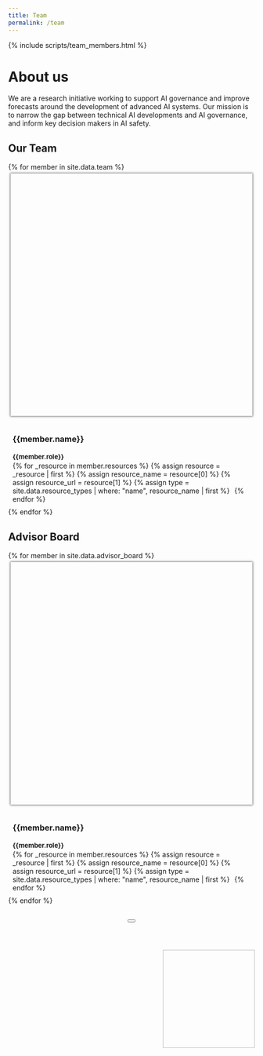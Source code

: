```yaml
---
title: Team
permalink: /team
---
```


<head>
  <style>
    .team-grid {
      grid-gap: 1.3rem !important;
      grid-template-columns: repeat(auto-fill, 230px);
    }

    .member {
      max-width: 250px;
      width: 100%;
      border-radius: var(--default-radius);
    }

    @media (max-width: 550px) {
      .team-grid {
        justify-items: center;
      }

      .member {
        max-width: 300px;
        width: 100%;
      }
    }

    .member {
      padding: 5px;
    }

		.member .mug {
      padding-top: 100%;
      margin-bottom: 10px;
      box-shadow: 0 0 4px 1px rgb(0 0 0 / 55%);
      background-size: cover;
      background-position: center;
      display: block;
      border-radius: var(--default-radius);
    }

    #jaime-sevilla .mug {
      background-size: 135%, 100%;
      background-position: -40px -3px, 0px 0px;
    }

    #tamay-besiroglu .mug {
      background-size: 148%, 100%;
      background-position: -48px -8px, 0 0;
    }

    #pablo-villalobos .mug {
      background-size: 163%, 100%;
      background-position: -82px -51px, 0 0;
    }

    #anson-ho .mug {
      background-size: 141%, 100%;
      background-position: -56px -56px, 0 0;
    }

    #eduardo-infante-roldan .mug {
      background-size: 140%, 100%;
      background-position: -44px -23px, 0 0;
    }

    #tom-davidson .mug {
      background-size: 131%;
      background-position: -29px -21px;
    }

    #neil-thompson .mug {
      background-size: 123%;
      background-position: -28px -14px;
    }

		.member:not(.mouse-over-resources):hover {
      cursor: pointer;
    }

		.member:hover, .member.selected {
      box-shadow: 0 0 6px 3px rgb(0 0 0 / 55%);
    }

    .member-resource, .member-resource:hover {
      color: black !important;
      margin-right: 0.4em;
    }

    .modal .member-resource {
      margin-right: 0.5em;
    }

		.modal .mug {
      width: 100%;
      border-radius: var(--default-radius);
      transition: 0.3s;

      width: 200px;
      height: 200px;
      object-fit: cover;
    }

    .member a {
      color: black !important;
      text-decoration: none;
    }

    .member-info {
      padding: 4px;
    }

    .member-role {
      font-size: 13px !important;
    }

    .member-name, .member-role {
      margin-bottom: 2px;
    }

    .member-description {
      margin-top: 15px;
      display: none;
    }

    .modal-header {
      align-items: flex-start;
    }

    .modal-content {
      display: flex;
    }

    .modal-content .description {
      flex: 0 0 60%;
      margin-right: 1em;
    }

    .modal-content .image {
      width: 100%;
    }

    @media (max-width: 650px) {
      .modal .mug {
        display: none;
      }

      .modal .description {
        margin-right: 0;
      }

      .modal-content {
        display: block;
      }
    }

    /* Helps directing the attention when jumping to the miniprofile of a member (remove?) */
    body:not(.clicked) :target {
      box-shadow: 0 0 18px 3px rgb(203 104 253 / 74%);
    }
  </style>

  <script>
    // TODO Implement this properly
    document.body.addEventListener("touchstart", e => document.body.classList.add("clicked"));
    document.body.addEventListener("click", e => document.body.classList.add("clicked"));
  </script>
</head>

{% include scripts/team_members.html %}

# About us
We are a research initiative working to support AI governance and improve forecasts around the development of advanced AI systems. Our mission is to narrow the gap between technical AI developments and AI governance, and inform key decision makers in AI safety.

## Our Team

<div class="collection-grid team-grid">
  {% for member in site.data.team %}
  <div class="member" id="{{member.id}}">
    <div class="mug" style="background-image: url('{{member.id | prepend: '/assets/images/team/' | append: '.jpg' | relative_url }}')"></div>
    <div class="member-info">
      <h3 class="member-name">{{member.name}}</h3>
      <h4 class="member-role">{{member.role}}</h4>
      <div class="member-resources">
        {% for _resource in member.resources %}
          {% assign resource = _resource | first %}
          {% assign resource_name = resource[0] %}
          {% assign resource_url = resource[1] %}
          {% assign type = site.data.resource_types | where: "name", resource_name | first %}
          <a class="member-resource" href="{{resource_url}}"><i class="bi bi-{{type.icon}}"></i></a>
        {% endfor %}
      </div>
      <p class="member-description">{{member.description}}</p>
    </div>
  </div>
  {% endfor %}
</div>

## Advisor Board

<div class="collection-grid team-grid">
  {% for member in site.data.advisor_board %}
  <div class="member" id="{{member.id}}">
    <div class="mug" style="background-image: url('{{member.id | prepend: '/assets/images/advisors/' | append: '.jpg' | relative_url }}')"></div>
    <div class="member-info">
      <h3 class="member-name">{{member.name}}</h3>
      <h4 class="member-role">{{member.role}}</h4>
      <div class="member-resources">
        {% for _resource in member.resources %}
          {% assign resource = _resource | first %}
          {% assign resource_name = resource[0] %}
          {% assign resource_url = resource[1] %}
          {% assign type = site.data.resource_types | where: "name", resource_name | first %}
          <a class="member-resource" href="{{resource_url}}"><i class="bi bi-{{type.icon}}"></i></a>
        {% endfor %}
      </div>
      <p class="member-description">{{member.description}}</p>
    </div>
  </div>
  {% endfor %}
</div>

<!-- Member modal -->
<div class="modal micromodal-slide" id="member-modal" aria-hidden="true">
  <div class="modal-overlay" tabindex="-1" data-micromodal-close>
    <div class="modal-container" role="dialog" aria-modal="true" aria-labelledby="member-modal-title">
      <header class="modal-header">
        <div>
          <h2 class="modal-title">
          </h2>
          <h3 class="member-role"></h3>
        </div>
        <button class="modal-close" aria-label="Close modal" data-micromodal-close></button>
      </header>
      <div class="modal-content-content">
        <!--<img class="mug">-->
        <div class="modal-content">
          <div class="description">
          </div>
          <div class="image">
            <img class="mug">
          </div>
        </div>
        <footer class="modal-footer">
        </footer>
      </div>
    </div>
  </div>
</div>

<script src="/assets/js/umbrella.min.js"></script>
<script>
  document.addEventListener("DOMContentLoaded", function() {
    MicroModal.init({
      awaitCloseAnimation: true,
    });

    let backgroundImage = null;

    function showModal(memberDom, member) {
      let modal = document.querySelector('#member-modal');

      modal.querySelector('.modal-title').innerHTML = member.name;
      modal.querySelector('.member-role').innerHTML = member.role;
      modal.querySelector('.description').innerHTML = member.description;
      modal.querySelector('.modal-container').scrollTop = 0;

      modal.querySelector('.mug').src = '';
      modal.querySelector('.mug').src = member.imageUrl;

      if (backgroundImage) {
        modal.querySelector('.mug').style.backgroundImage = `url(${backgroundImage})`;
      }

      modal.querySelector('.modal-footer').innerHTML = '';
      for (let resource of member.resources) {
        let resourceDom = u(`<a class="member-resource" href="${resource.url}"><i class="bi bi-${resource.icon}"></i></a>`).first();
        modal.querySelector('.modal-footer').appendChild(resourceDom);
      }

      MicroModal.show('member-modal', {
        onShow: () => {
          memberDom.classList.add('selected');

          // For some reason, the resources get focused when the modal is shown
          document.activeElement.blur();
        },
        onClose: () => {
          memberDom.classList.remove('selected');
        },
      });
    }

    for (let member of document.querySelectorAll('.member')) {
      let mug = member.querySelector('.mug');
      let resources = member.querySelector('.member-resources');

      resources.addEventListener('mouseenter', () => member.classList.add('mouse-over-resources'));
      resources.addEventListener('mouseleave', () => member.classList.remove('mouse-over-resources'));

      member.addEventListener('click', (e) => {
        if (e.target != resources && !resources.contains(e.target)) {
          showModal(member, members[member.id]);
        }
      });
    }

    // - - - - - - - - - - - - - - - - - - - - - - -
    // Start secret code. LOOK NO FURTHER.

    let secretPassword = [
      'tamay-besiroglu',
      'eduardo-infante-roldan',
      'anson-ho',
      'marius-hobbhahn',

      'tamay-besiroglu',
      'anson-ho',
      'lennart-heim',
      'anson-ho',
      'marius-hobbhahn',
      'anson-ho',
      'jaime-sevilla',

      'pablo-villalobos',
    ];

    let introducedPassword = [];

    function enterMember(member) {
      if (introducedPassword.length >= secretPassword.length) return;

      introducedPassword.push(member.id);
      if (introducedPassword.length == secretPassword.length) {
        let correctPassword = true;
        for (let i = 0; i < secretPassword.length; ++i) {
          if (introducedPassword[i] !== secretPassword[i]) {
            correctPassword = false;
            break;
          }
        }

        if (correctPassword) {
          backgroundImage = '/assets/images/team/transparent/bahamas.png';

          // The password is correct. Activate Team Bahamas
          for (let dom of document.querySelectorAll('.member')) {
            let m = members[dom.id];
            m.imageUrl = `/assets/images/team/transparent/${m.id}.png`;
            dom.querySelector('.mug').style.backgroundImage = `url(${m.imageUrl}), url(${backgroundImage})`;
          }

          document.body.style.background = 'linear-gradient(0deg, #57C1EB 0%, #009C52 100%)';
        }
      }
    }

    let inTouchDevice = matchMedia('(hover: none)').matches;

    for (let member of document.querySelectorAll('.member')) {
      if (inTouchDevice) {
        member.addEventListener('click', (e) => enterMember(members[member.id]));
      } else {
        member.addEventListener('mouseenter', (e) => enterMember(members[member.id]));
      }
    }

    // End of secret code.
    // - - - - - - - - - - - - - - - - - - - - - - -
  });
</script>
